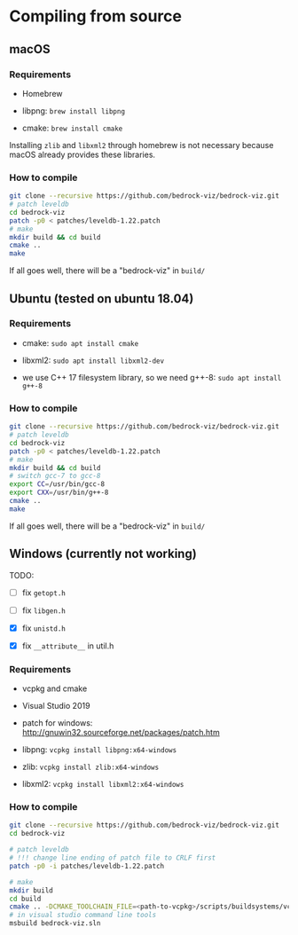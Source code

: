 # Compiling from source

## macOS

### Requirements

* Homebrew

* libpng: `brew install libpng`

* cmake: `brew install cmake`

Installing `zlib` and `libxml2` through homebrew is not necessary because macOS already provides these libraries.

### How to compile

```sh
git clone --recursive https://github.com/bedrock-viz/bedrock-viz.git
# patch leveldb
cd bedrock-viz
patch -p0 < patches/leveldb-1.22.patch
# make
mkdir build && cd build
cmake ..
make
```

If all goes well, there will be a "bedrock-viz" in `build/`

## Ubuntu (tested on ubuntu 18.04)

### Requirements

* cmake: `sudo apt install cmake`

* libxml2: `sudo apt install libxml2-dev`

* we use C++ 17 filesystem library, so we need g++-8: `sudo apt install g++-8`

### How to compile

```sh
git clone --recursive https://github.com/bedrock-viz/bedrock-viz.git
# patch leveldb
cd bedrock-viz
patch -p0 < patches/leveldb-1.22.patch
# make
mkdir build && cd build
# switch gcc-7 to gcc-8
export CC=/usr/bin/gcc-8
export CXX=/usr/bin/g++-8
cmake ..
make
```

If all goes well, there will be a "bedrock-viz" in `build/`

## Windows (currently not working)

TODO:

- [ ] fix `getopt.h`

- [ ] fix `libgen.h`

- [x] fix `unistd.h`

- [x] fix `__attribute__` in util.h

### Requirements

* vcpkg and cmake

* Visual Studio 2019

* patch for windows: <http://gnuwin32.sourceforge.net/packages/patch.htm>

* libpng: `vcpkg install libpng:x64-windows`

* zlib: `vcpkg install zlib:x64-windows`

* libxml2: `vcpkg install libxml2:x64-windows`

### How to compile

```sh
git clone --recursive https://github.com/bedrock-viz/bedrock-viz.git
cd bedrock-viz

# patch leveldb
# !!! change line ending of patch file to CRLF first
patch -p0 -i patches/leveldb-1.22.patch

# make
mkdir build
cd build
cmake .. -DCMAKE_TOOLCHAIN_FILE=<path-to-vcpkg>/scripts/buildsystems/vcpkg.cmake -G "Visual Studio 16 2019" -A x64
# in visual studio command line tools
msbuild bedrock-viz.sln
```